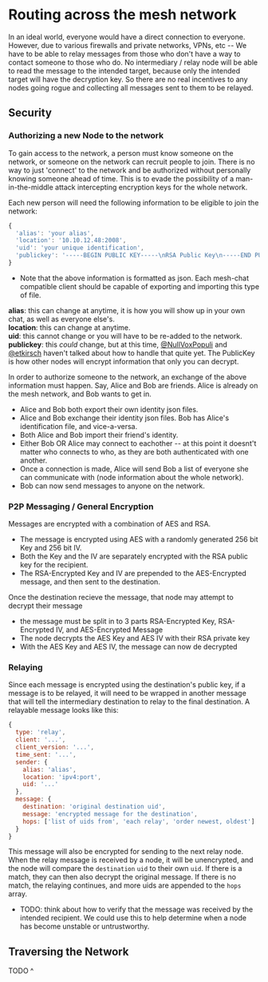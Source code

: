 # Routing across the mesh network

In an ideal world, everyone would have a direct connection to everyone.
However, due to various firewalls and private networks, VPNs, etc -- We have to be able to relay messages from those who don't have a way to contact someone to those who do.
No intermediary / relay node will be able to read the message to the intended target, because only the intended target will have the decryption key. So there are no real incentives to any nodes going rogue and collecting all messages sent to them to be relayed.

## Security

### Authorizing a new Node to the network
To gain access to the network, a person must know someone on the network, or someone on the network can recruit people to join. There is no way to just 'connect' to the network and be authorized without personally knowing someone ahead of time. This is to evade the possibility of a man-in-the-middle attack intercepting encryption keys for the whole network.

Each new person will need the following information to be eligible to join the network:
```javascript
{
  'alias': 'your alias',
  'location': '10.10.12.48:2008',
  'uid': 'your unique identification',
  'publickey': '-----BEGIN PUBLIC KEY-----\nRSA Public Key\n-----END PUBLIC KEY-----\n'
}
```
* Note that the above information is formatted as json. Each mesh-chat compatible client should be capable of exporting and importing this type of file.


**alias**: this can change at anytime, it is how you will show up in your own chat, as well as everyone else's.  
**location**: this can change at anytime.  
**uid**: this cannot change or you will have to be re-added to the network.  
**publickey**: this *could* change, but at this time, [@NullVoxPopuli](https://github.com/NullVoxPopuli) and [@etkirsch](https://github.com/etkirsch) haven't talked about how to handle that quite yet. The PublicKey is how other nodes will encrypt information that only you can decrypt.  


In order to authorize someone to the network, an exchange of the above information must happen.
Say, Alice and Bob are friends. Alice is already on the mesh network, and Bob wants to get in.

* Alice and Bob both export their own identity json files.
* Alice and Bob exchange their identity json files. Bob has Alice's identification file, and vice-a-versa.
* Both Alice and Bob import their friend's identity.
* Either Bob OR Alice may connect to eachother -- at this point it doesnt't matter who connects to who, as they are both authenticated with one another. 
* Once a connection is made, Alice will send Bob a list of everyone she can communicate with (node information about the whole network).
* Bob can now send messages to anyone on the network. 


### P2P Messaging / General Encryption

Messages are encrypted with a combination of AES and RSA.

* The message is encrypted using AES with a randomly generated 256 bit Key and 256 bit IV.
* Both the Key and the IV are separately encrypted with the RSA public key for the recipient.
* The RSA-Encrypted Key and IV are prepended to the AES-Encrypted message, and then sent to the destination.

Once the destination recieve the message, that node may attempt to decrypt their message
* the message must be split in to 3 parts RSA-Encrypted Key, RSA-Encrypted IV, and AES-Encrypted Message
* The node decrypts the AES Key and AES IV with their RSA private key
* With the AES Key and AES IV, the message can now de decrypted


### Relaying

Since each message is encrypted using the destination's public key, if a message is to be relayed, it will need to be wrapped in another message that will tell the intermediary destination to relay to the final destination.
A relayable message looks like this:

```javascript
{
  type: 'relay',
  client: '...',
  client_version: '...',
  time_sent: '...',
  sender: {
    alias: 'alias',
    location: 'ipv4:port',
    uid: '...'
  },
  message: {
    destination: 'original destination uid',
    message: 'encrypted message for the destination',
    hops: ['list of uids from', 'each relay', 'order newest, oldest']  
  }
}
```

This message will also be encrypted for sending to the next relay node. 
When the relay message is received by a node, it will be unencrypted, and the node will compare the `destination` `uid` to their own `uid`. If there is a match, they can then also decrypt the original message. If there is no match, the relaying continues, and more uids are appended to the `hops` array.

* TODO: think about how to verify that the message was received by the intended recipient. We could use this to help determine when a node has become unstable or untrustworthy.


## Traversing the Network
TODO ^
